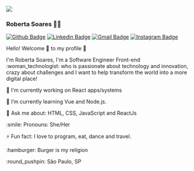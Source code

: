 <p>
<img src="https://user-images.githubusercontent.com/16246420/87369025-d71b3d00-c555-11ea-95b5-ef66550f051b.png" />
</p>

### Roberta Soares :woman_technologist:


[![Github Badge](https://img.shields.io/badge/-Github-242A2D?style=flat-square&logo=Github&logoColor=white&link=https://github.com/rosooares)](https://github.com/rosooares)
[![Linkedin Badge](https://img.shields.io/badge/-Linkedin-0077B5?style=flat-square&logo=Linkedin&logoColor=white&link=https://www.linkedin.com/in/robertassoares/)](https://www.linkedin.com/in/robertassoares/) 
[![Gmail Badge](https://img.shields.io/badge/Gmail-c5392a?style=flat-square&logo=Gmail&logoColor=white&link=mailto:robertasoares1997@gmail.com)](mailto:robertasoares1997@gmail.com)
[![Instagram Badge](https://img.shields.io/badge/-Instagram-f797a5?style=flat-square&logo=Instagram&logoColor=white&link=https://www.instagram.com/rosooares)](https://www.instagram.com/rosooares)

<p>Hello! Welcome 👋 to my profile 🚀 </p>

<p>I'm Roberta Soares, I'm a Software Engineer Front-end :woman_technologist: who is passionate about technology and innovation, crazy about challenges and I want to help transform the world into a more digital place!</p>

<p>🔭 I'm currently working on React apps/systems </p>
<p>🌱 I’m currently learning Vue and Node.js.</p>
<p>💬 Ask me about: HTML, CSS, JavaScript and ReactJs</p>
<p> :smile: Pronouns: She/Her </p>
<p>⚡ Fun fact: I love to program, eat, dance and travel. </p>
<p> :hamburger: Burger is my religion </p>
<p> :round_pushpin: São Paulo, SP </p>

